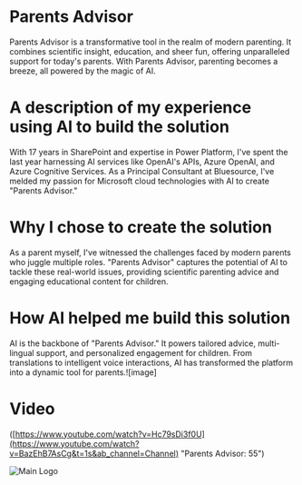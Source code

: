 # Parents Advisor

Parents Advisor is a transformative tool in the realm of modern parenting. It combines scientific insight, education, and sheer fun, offering unparalleled support for today's parents. With Parents Advisor, parenting becomes a breeze, all powered by the magic of AI.


# A description of my experience using AI to build the solution
With 17 years in SharePoint and expertise in Power Platform, I've spent the last year harnessing AI services like OpenAI's APIs, Azure OpenAI, and Azure Cognitive Services. As a Principal Consultant at Bluesource, I've melded my passion for Microsoft cloud technologies with AI to create "Parents Advisor."

# Why I chose to create the solution
As a parent myself, I've witnessed the challenges faced by modern parents who juggle multiple roles. "Parents Advisor" captures the potential of AI to tackle these real-world issues, providing scientific parenting advice and engaging educational content for children.

# How AI helped me build this solution
AI is the backbone of "Parents Advisor." It powers tailored advice, multi-lingual support, and personalized engagement for children. From translations to intelligent voice interactions, AI has transformed the platform into a dynamic tool for parents.![image]


# Video
([https://www.youtube.com/watch?v=Hc79sDi3f0U](https://www.youtube.com/watch?v=BazEhB7AsCg&t=1s&ab_channel=Channel) "Parents Advisor: 55")

![Main Logo](https://github.com/Richardsprofile/ParentsAdvisor/assets/29499611/95ad39b4-ce5a-4454-9366-1ab45d5d3fe8)
